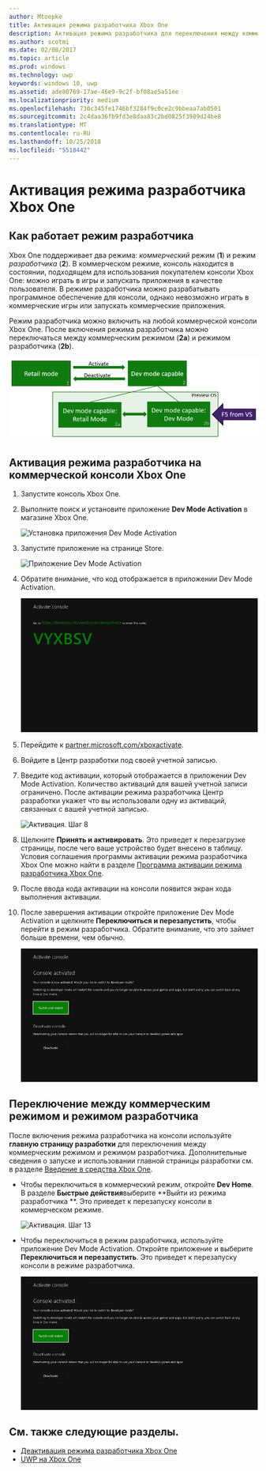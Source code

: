 ```yaml
---
author: Mtoepke
title: Активация режима разработчика Xbox One
description: Активация режима разработчика для переключения между коммерческим режимом и режимом разработчика.
ms.author: scotmi
ms.date: 02/08/2017
ms.topic: article
ms.prod: windows
ms.technology: uwp
keywords: windows 10, uwp
ms.assetid: ade80769-17ae-46e9-9c2f-bf08ae5a51ee
ms.localizationpriority: medium
ms.openlocfilehash: 730c345fe1746bf3284f9c0ce2c9bbeaa7ab0501
ms.sourcegitcommit: 2c4daa36fb9fd3e8daa83c2bd0825f3989d24be8
ms.translationtype: MT
ms.contentlocale: ru-RU
ms.lasthandoff: 10/25/2018
ms.locfileid: "5518442"
---
```

# <a name="xbox-one-developer-mode-activation"></a>Активация режима разработчика Xbox One

## <a name="how-developer-mode-works"></a>Как работает режим разработчика
Xbox One поддерживает два режима: *коммерческий* режим (**1**) и режим *разработчика* (**2**). В коммерческом режиме, консоль находится в состоянии, подходящем для использования покупателем консоли Xbox One: можно играть в игры и запускать приложения в качестве пользователя. В режиме разработчика можно разрабатывать программное обеспечение для консоли, однако невозможно играть в коммерческие игры или запускать коммерческие приложения.

Режим разработчика можно включить на любой коммерческой консоли Xbox One. После включения режима разработчика можно переключаться между коммерческим режимом (**2a**) и режимом разработчика (**2b**).

![Режимы Xbox One](images/dev-mode-flow.png)

## <a name="activate-developer-mode-on-your-retail-xbox-one-console"></a>Активация режима разработчика на коммерческой консоли Xbox One

1.  Запустите консоль Xbox One.

2.  Выполните поиск и установите приложение **Dev Mode Activation** в магазине Xbox One.

    ![Установка приложения Dev Mode Activation](images/devkit-activation-1.png)

3.  Запустите приложение на странице Store.

    ![Приложение Dev Mode Activation](images/devkit-activation-2.png)

4.  Обратите внимание, что код отображается в приложении Dev Mode Activation.

    ![Активация. Шаг 5](images/activation-step-5.png)  
    
5.  Перейдите к [partner.microsoft.com/xboxactivate](https://partner.microsoft.com/xboxactivate).

6.  Войдите в Центр разработки под своей учетной записью.

7.  Введите код активации, который отображается в приложении Dev Mode Activation. Количество активаций для вашей учетной записи ограничено. После активации режима разработчика Центр разработки укажет что вы использовали одну из активаций, связанных с вашей учетной записью.

    ![Активация. Шаг 8](images/activation-step-8-rs2.png)    
    
8.  Щелкните **Принять и активировать**. Это приведет к перезагрузке страницы, после чего ваше устройство будет внесено в таблицу. Условия соглашения программы активации режима разработчика Xbox One можно найти в разделе [Программа активации режима разработчика Xbox One](http://go.microsoft.com/fwlink/p/?LinkId=760399).

9.  После ввода кода активации на консоли появится экран хода выполнения активации.  
    
10. После завершения активации откройте приложение Dev Mode Activation и щелкните **Переключиться и перезапустить**, чтобы перейти в режим разработчика. Обратите внимание, что это займет больше времени, чем обычно.

    ![Активация. Шаг 12](images/activation-step-12.png)   

## <a name="switch-between-retail-and-developer-mode"></a>Переключение между коммерческим режимом и режимом разработчика
После включения режима разработчика на консоли используйте **главную страницу разработки** для переключения между коммерческим режимом и режимом разработчика. Дополнительные сведения о запуске и использовании главной страницы разработки см. в разделе [Введение в средства Xbox One](introduction-to-xbox-tools.md).

* Чтобы переключиться в коммерческий режим, откройте **Dev Home**. В разделе **Быстрые действия**выберите **Выйти из режима разработчика **. Это приведет к перезапуску консоли в коммерческом режиме.    

  ![Активация. Шаг 13](images/activation-step-13-rs4.png)  
  
* Чтобы переключиться в режим разработчика, используйте приложение Dev Mode Activation. Откройте приложение и выберите **Переключиться и перезапустить**. Это приведет к перезапуску консоли в режиме разработчика.  

  ![Активация. Шаг 14](images/activation-step-12.png)  

## <a name="see-also"></a>См. также следующие разделы.
- [Деактивация режима разработчика Xbox One](devkit-deactivation.md)
- [UWP на Xbox One](index.md)
